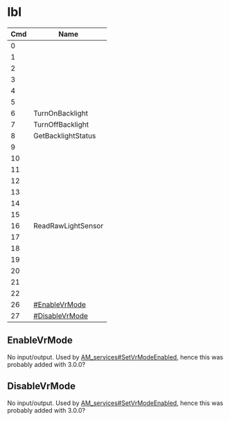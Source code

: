 # lbl

| Cmd | Name                                         |
| --- | -------------------------------------------- |
| 0   |                                              |
| 1   |                                              |
| 2   |                                              |
| 3   |                                              |
| 4   |                                              |
| 5   |                                              |
| 6   | TurnOnBacklight                              |
| 7   | TurnOffBacklight                             |
| 8   | GetBacklightStatus                           |
| 9   |                                              |
| 10  |                                              |
| 11  |                                              |
| 12  |                                              |
| 13  |                                              |
| 14  |                                              |
| 15  |                                              |
| 16  | ReadRawLightSensor                           |
| 17  |                                              |
| 18  |                                              |
| 19  |                                              |
| 20  |                                              |
| 21  |                                              |
| 22  |                                              |
| 26  | [\#EnableVrMode](#EnableVrMode "wikilink")   |
| 27  | [\#DisableVrMode](#DisableVrMode "wikilink") |

## EnableVrMode

No input/output. Used by
[AM\_services\#SetVrModeEnabled](AM%20services#SetVrModeEnabled.md##SetVrModeEnabled "wikilink"),
hence this was probably added with 3.0.0?

## DisableVrMode

No input/output. Used by
[AM\_services\#SetVrModeEnabled](AM%20services#SetVrModeEnabled.md##SetVrModeEnabled "wikilink"),
hence this was probably added with 3.0.0?

